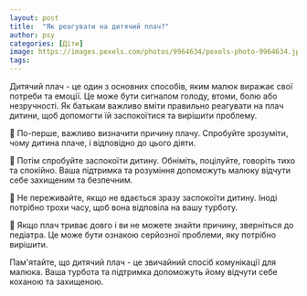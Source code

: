 ```yaml
---
layout: post
title:  "Як реагувати на дитячий плач?"
author: psy
categories: [Діти]
image: https://images.pexels.com/photos/9964634/pexels-photo-9964634.jpeg?auto=compress&cs=tinysrgb&fit=crop&h=627&w=1200
tags: 
---
```


Дитячий плач - це один з основних способів, яким малюк виражає свої потреби та емоції. Це може бути сигналом голоду, втоми, болю або незручності. Як батькам важливо вміти правильно реагувати на плач дитини, щоб допомогти їй заспокоїтися та вирішити проблему.

👶 По-перше, важливо визначити причину плачу. Спробуйте зрозуміти, чому дитина плаче, і відповідно до цього діяти.

👶 Потім спробуйте заспокоїти дитину. Обніміть, поцілуйте, говоріть тихо та спокійно. Ваша підтримка та розуміння допоможуть малюку відчути себе захищеним та безпечним.

👶 Не переживайте, якщо не вдається зразу заспокоїти дитину. Іноді потрібно трохи часу, щоб вона відповіла на вашу турботу.

👶 Якщо плач триває довго і ви не можете знайти причину, зверніться до педіатра. Це може бути ознакою серйозної проблеми, яку потрібно вирішити.

Пам'ятайте, що дитячий плач - це звичайний спосіб комунікації для малюка. Ваша турбота та підтримка допоможуть йому відчути себе коханою та захищеною.



